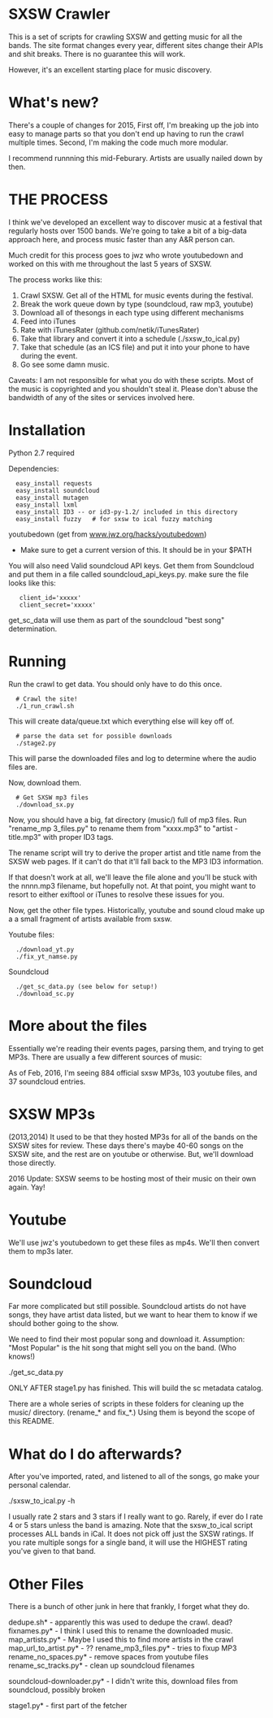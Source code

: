 SXSW Crawler 
=======================

This is a set of scripts for crawling SXSW and getting music for all
the bands. The site format changes every year, different sites change
their APIs and shit breaks. There is no guarantee this will work. 

However, it's an excellent starting place for music discovery. 

What's new?
=============

There's a couple of changes for 2015, First off, I'm breaking up the
job into easy to manage parts so that you don't end up having to run
the crawl multiple times. Second, I'm making the code much more
modular.

I recommend runnning this mid-Feburary. Artists are usually nailed
down by then.

THE PROCESS
============

I think we've developed an excellent way to discover music at a
festival that regularly hosts over 1500 bands. We're going to take a
bit of a big-data approach here, and process music faster than any A&R
person can.

Much credit for this process goes to jwz who wrote youtubedown and
worked on this with me throughout the last 5 years of SXSW.

The process works like this:

  1. Crawl SXSW. Get all of the HTML for music events during the festival.
  2. Break the work queue down by type (soundcloud, raw mp3, youtube)
  3. Download all of thesongs in each type using different mechanisms
  4. Feed into iTunes
  5. Rate with iTunesRater (github.com/netik/iTunesRater)
  6. Take that library and convert it into a schedule  (./sxsw_to_ical.py)
  7. Take that schedule (as an ICS file) and put it into your phone to have during the event. 
  8. Go see some damn music. 

Caveats: I am not responsible for what you do with these scripts. Most
of the music is copyrighted and you shouldn't steal it. Please don't
abuse the bandwidth of any of the sites or services involved here.

Installation
=============

Python 2.7 required

Dependencies: 

```
  easy_install requests
  easy_install soundcloud
  easy_install mutagen
  easy_install lxml
  easy_install ID3 -- or id3-py-1.2/ included in this directory
  easy_install fuzzy   # for sxsw to ical fuzzy matching
```


youtubedown (get from www.jwz.org/hacks/youtubedown) 
 - Make sure to get a current version of this. It should be in your $PATH

You will also need Valid soundcloud API keys. Get them from Soundcloud
and put them in a file called soundcloud_api_keys.py. make sure the
file looks like this:

```
   client_id='xxxxx'
   client_secret='xxxxx'
```

get_sc_data will use them as part of the soundcloud "best song" determination.

Running
===============

Run the crawl to get data. You should only have to do this once. 

```
  # Crawl the site!
  ./1_run_crawl.sh
```

  This will create data/queue.txt which everything else will key
  off of.

```
  # parse the data set for possible downloads
  ./stage2.py
```

This will parse the downloaded files and log to determine where the
audio files are.

Now, download them.

```
  # Get SXSW mp3 files
  ./download_sx.py 
```

Now, you should have a big, fat directory (music/) full of mp3 files.
Run "rename_mp 3_files.py" to rename them from "xxxx.mp3" to "artist -
title.mp3" with proper ID3 tags.

The rename script will try to derive the proper artist and title
name from the SXSW web pages. If it can't do that it'll fall back to
the MP3 ID3 information.

If that doesn't work at all, we'll leave the file alone and you'll be
stuck with the nnnn.mp3 filename, but hopefully not. At that point,
you might want to resort to either exiftool or iTunes to resolve these
issues for you.

Now, get the other file types. Historically, youtube and sound cloud
make up a a small fragment of artists available from sxsw.

Youtube files:

```
  ./download_yt.py
  ./fix_yt_namse.py
```

Soundcloud

```
  ./get_sc_data.py (see below for setup!)
  ./download_sc.py
```

More about the files 
======================

Essentially we're reading their events pages, parsing them, and trying
to get MP3s. There are usually a few different sources of music:


As of Feb, 2016, I'm seeing 884 official sxsw MP3s, 103 youtube files,
and 37 soundcloud entries.

SXSW MP3s
==========

(2013,2014) It used to be that they hosted MP3s for all of the bands
on the SXSW sites for review. These days there's maybe 40-60 songs on
the SXSW site, and the rest are on youtube or otherwise. But, we'll
download those directly.

2016 Update: SXSW seems to be hosting most of their music on their own
again. Yay!

Youtube 
========

We'll use jwz's youtubedown to get these files as mp4s. We'll then
convert them to mp3s later. 

Soundcloud
==========

Far more complicated but still possible. Soundcloud artists do not
have songs, they have artist data listed, but we want to hear them to
know if we should bother going to the show.

We need to find their most popular song and download it. Assumption:
"Most Popular" is the hit song that might sell you on the band. (Who
knows!)

  ./get_sc_data.py

ONLY AFTER stage1.py has finished. This will build the sc metadata catalog. 

There are a whole series of scripts in these folders for cleaning up the
music/ directory. (rename_* and fix_*.) Using them is beyond the scope of 
this README. 

What do I do afterwards?
===========================

After you've imported, rated, and listened to all of the songs, go
make your personal calendar.

  ./sxsw_to_ical.py -h 

I usually rate 2 stars and 3 stars if I really want to go. Rarely, if
ever do I rate 4 or 5 stars unless the band is amazing. Note that the
sxsw_to_ical script processes ALL bands in iCal. It does not pick off
just the SXSW ratings. If you rate multiple songs for a single band,
it will use the HIGHEST rating you've given to that band. 

Other Files
=============
There is a bunch of other junk in here that frankly, I forget what
they do.

dedupe.sh* - apparently this was used to dedupe the crawl. dead?
fixnames.py* - I think I used this to rename the downloaded music. 
map_artists.py* - Maybe I used this to find more artists in the crawl
map_url_to_artist.py* - ??
rename_mp3_files.py* - tries to fixup MP3 
rename_no_spaces.py* - remove spaces from youtube files
rename_sc_tracks.py* - clean up soundcloud filenames

soundcloud-downloader.py* - I didn't write this, download files from
                            soundcloud, possibly broken

stage1.py* - first part of the fetcher

